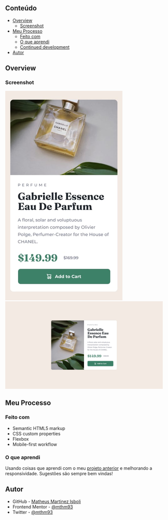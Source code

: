 ## Conteúdo

- [Overview](#overview)
  - [Screenshot](#screenshot)
- [Meu Processo](#meu-processo)
  - [Feito com](#feito-com)
  - [O que aprendi](#o-que-aprendi)
  - [Continued development](#continued-development)
- [Autor](#autor)

## Overview

### Screenshot

![](design/mobile-design.jpg)
![](design/desktop-design.jpg)

## Meu Processo

### Feito com

- Semantic HTML5 markup
- CSS custom properties
- Flexbox
- Mobile-first workflow

### O que aprendi

Usando coisas que aprendi com o meu [projeto anterior](https://github.com/mthm93/QR-Code-Component) e melhorando a responsividade. Sugestões são sempre bem vindas!

## Autor

- GitHub - [Matheus Martinez Isboli](https://github.com/mthm93)
- Frontend Mentor - [@mthm93](https://www.frontendmentor.io/profile/mthm93)
- Twitter - [@mthm93](https://www.twitter.com/mthm93)

